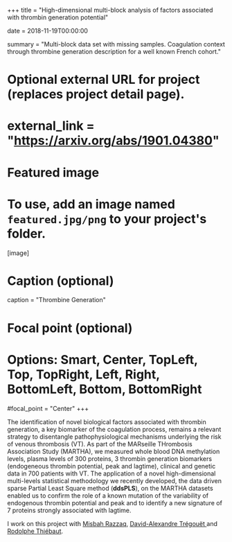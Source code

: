 +++
title = "High-dimensional multi-block analysis of factors
associated with thrombin generation potential"

date = 2018-11-19T00:00:00

summary = "Multi-block data set with missing samples. Coagulation context through thrombine generation description for a well known French cohort."

# Optional external URL for project (replaces project detail page).
# external_link = "https://arxiv.org/abs/1901.04380"

# Featured image
# To use, add an image named `featured.jpg/png` to your project's folder. 
[image]
  # Caption (optional)
  caption = "Thrombine Generation"

  # Focal point (optional)
  # Options: Smart, Center, TopLeft, Top, TopRight, Left, Right, BottomLeft, Bottom, BottomRight
  #focal_point = "Center"
+++

The identification of novel biological factors associated with thrombin generation, a key biomarker of the coagulation process, remains a relevant strategy to disentangle pathophysiological mechanisms underlying the risk of venous thrombosis (VT). As part of the MARseille THrombosis Association Study (MARTHA), we measured whole blood DNA methylation levels, plasma levels of 300 proteins, 3 thrombin generation biomarkers (endogeneous thrombin potential, peak and lagtime), clinical and genetic data in 700 patients with VT. The application of a novel high-dimensional multi-levels statistical methodology we recently developed, the data driven sparse Partial Least Square method (**ddsPLS**), on the MARTHA datasets enabled us to confirm the role of a known mutation of the variability of endogenous thrombin potential and peak and to identify a new signature of 7 proteins strongly associated with lagtime.

I work on this project with  [Misbah Razzaq](https://www.math.u-bordeaux.fr/~jsaracco/), [David-Alexandre Trégouët
](https://www.researchgate.net/profile/David-Alexandre_Tregouet) and [Rodolphe Thiébaut](https://www.bordeaux-population-health.center/en/).